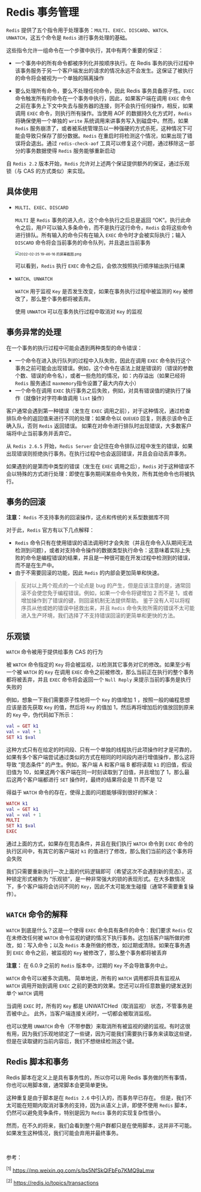 # Redis 事务管理

`Redis` 提供了五个指令用于处理事务：`MULTI`、`EXEC`、`DISCARD`、`WATCH`、`UNWATCH`，这五个命令是 `Redis` 进行事务处理的基础。

这些指令允许一组命令在一个步骤中执行，其中有两个重要的保证：

- 一个事务中的所有命令都被序列化并按顺序执行。在 Redis 事务的执行过程中该事务服务于另一个客户端发出的请求的情况永远不会发生。这保证了被执行的命令将会被视为一个单独的隔离操作

- 要么处理所有命令，要么不处理任何命令，因此 Redis 事务具备原子性。`EXEC` 命令触发所有的命令在一个事务中执行，因此，如果客户端在调用 `EXEC` 命令之前在事务上下文中失去与服务器的连接，则不会执行任何操作，相反，如果调用 `EXEC` 命令，则执行所有操作。当使用 AOF 的数据持久化方式时，`Redis` 将确保使用一个单独的 `write` 系统调用来讲事务写入到磁盘中。然而，如果 `Redis` 服务崩溃了，或者被系统管理员以一种强硬的方式杀死，这种情况下可能会导致只保存了部分数据。`Redis` 在重启时将检测这个情况，如果出现了错误将会退出。通过 `redis-check-aof` 工具可以修复这个问题，通过移除这一部分的事务数据使得 `Redis` 服务能够重新启动

自 `Redis 2.2` 版本开始，`Redis` 允许对上述两个保证提供额外的保证，通过乐观锁（与 CAS 的方式类似）来实现。

## 具体使用

- `MULTI`、`EXEC`、`DISCARD`
  
  `MULTI` 是 `Redis` 事务的进入点，这个命令执行之后总是返回 “OK”。执行此命令之后，用户可以输入多条命令，而不是执行这行命令，`Redis` 会将这些命令进行排队。所有输入的命令只有在输入 `EXEC` 命令时才会被实际执行；输入 `DISCARD` 命令将会当前事务的命令队列，并且退出当前事务
  
  <img src="https://s2.loli.net/2022/02/25/ukcZ69BwtGNMp4A.png" alt="2022-02-25 19-46-16 的屏幕截图.png" style="zoom:67%;" />
  
  可以看到，`Redis` 执行 `EXEC` 命令之后，会依次按照执行顺序输出执行结果

- `WATCH`、`UNWATCH`
  
    `WATCH` 用于监视 `Key` 是否发生改变，如果在事务执行过程中被监测的 `Key` 被修改了，那么整个事务都将被丢弃。
  
    使用 `UNWATCH` 可以在事务执行过程中取消对 `Key` 的监视

## 事务异常的处理

在一个事务的执行过程中可能会遇到两种类型的命令错误：

- 一个命令在进入执行队列的过程中入队失败，因此在调用 `EXEC` 命令执行这个事务之前可能会出现错误。例如，这个命令在语法上就是错误的（错误的参数个数、错误的命令名），或者一些危险的情况，如：内存溢出（如果已经将 `Redis` 服务通过 `maxmemory`指令设置了最大内存大小）
- 一个命令在调用 `EXEC` 执行事务之后失败，例如，对具有错误值的键执行了操作（就像针对字符串值调用 `list` 操作）

客户通常会遇到第一种错误（发生在 `EXEC` 调用之前），对于这种情况，通过检查排队命令的返回值来进行不同的处理：如果命令以 `QUEUED` 回复，则表示该命令正确入队，否则 `Redis` 返回错误。 如果在对命令进行排队时出现错误，大多数客户端将中止当前事务并丢弃它。

从 `Redis 2.6.5` 开始，`Redis Server` 会记住在命令排队过程中发生的错误，如果出现错误则拒绝执行事务。在执行过程中也会返回错误，并且会自动丢弃事务。

如果遇到的是第而中类型的错误（发生在 `EXEC` 调用之后），`Redis` 对于这种错误不会以特殊的方式进行处理：即使在事务期间某些命令失败，所有其他命令也将被执行。

## 事务的回滚

**注意：** `Redis` 不支持事务的回滚操作，这点和传统的关系型数据库不同

对于此，`Redis` 官方有以下几点解释：

- `Redis` 命令只有在使用错误的语法调用时才会失败（并且在命令入队期间无法检测到问题），或者对支持命令操作的数据类型执行命令：这意味着实际上失败的命令是编程错误的结果，并且是一种很可能在开发过程中检测到的错误，而不是在生产中。
- 由于不需要回滚的功能，因此 `Redis` 的内部会更加简单和快速。

>  反对以上两个观点的一个论点是 bug 的产生，但是应该注意的是，通常回滚不会使您免于编程错误。例如，如果一个命令将键增加 2 而不是 1，或者增加操作到了错误的键，则回滚机制无法提供帮助。 鉴于没有人可以将程序员从他或她的错误中拯救出来，并且 `Redis` 命令失败所需的错误不太可能进入生产环境，我们选择了不支持错误回滚的更简单和更快的方法。

## 乐观锁

`WATCH` 命令被用于提供给事务 CAS 的行为

被 `WATCH` 命令指定的 `Key` 将会被监视，以检测其它事务对它的修改。如果至少有一个被 `WATCH` 的 `Key` 在调用 `EXEC` 命令之前被修改，那么当前正在执行的整个事务都将被丢弃，并且 `EXEC` 命令将会返回一个 `Null Reply` 来提示当前的事务是执行失败的

例如，想象一下我们需要原子性地将一个 `Key` 的值增加 $1$ ，按照一般的编程思想应该是首先获取 `Key` 的值，然后将 `Key` 的值加 $1$，然后再将增加后的值放回到原来的 `Key` 中，伪代码如下所示：

```lua
val = GET k1
val = val + 1
SET k1 $val
```

这种方式只有在给定的时间段、只有一个单独的线程执行此项操作时才是可靠的，如果有多个客户端尝试通过类似的方式在相同的时间段内进行增值操作，那么这将导致 “竞态条件” 的产生。例如，客户端 A 和客户端 B 都将读取 `k1` 的旧值，假设旧值为 $10$，如果这两个客户端在同一时刻读取到了旧值，并且增加了 $1$，那么最后这两个客户端都进行 `SET` 操作时，最终的结果将会是 $11$ 而不是 $12$

得益于 `WATCH` 命令的存在，使得上面的问题能够得到很好的解决：

```lua
WATCH k1
val = GET k1
val = val + 1
MULTI
SET k1 $val
EXEC
```

通过上面的方式，如果存在竞态条件，并且在我们执行 `WATCH` 命令到 `EXEC` 命令的执行区间中，有其它的客户端对 `k1` 的值进行了修改，那么我们当前的这个事务将会失败

我们只需要重新执行一次上面的代码逻辑即可（希望这次不会遇到新的竞态）。这种锁定形式被称为 “乐观锁”，是一种非常强大的锁的表现形式。在大多数情况下，多个客户端将会访问不同的 `Key`，因此不太可能发生碰撞（通常不需要重复操作）。

## `WATCH` 命令的解释

 `WATCH` 到底是什么？这是一个使得 `EXEC` 命令具有条件的命令：我们要求 `Redis` 仅在未修改任何被 `WATCH` 命令监视的键的情况下执行事务。这包括客户端所做的修改，如：写入命令；以及 `Redis` 本身所做的修改，如过期或清除。如果在事务遇到 `EXEC` 命令之前，被监视的 `Key` 被修改了，那么整个事务都将被丢弃

**注意：** 在 6.0.9 之前的 `Redis` 版本中，过期的 `Key` 不会导致事务中止。

`WATCH` 命令可以被多次调用。 简单地说，所有的 `WATCH` 调用都将具有监视从 `WATCH` 调用开始到调用 `EXEC` 之前的更改的效果。您还可以将任意数量的键发送到单个 `WATCH` 调用

当调用 `EXEC` 时，所有的 `Key` 都是 UNWATCHed（取消监视） 状态，不管事务是否被中止。 此外，当客户端连接关闭时，一切都会被取消监视。

也可以使用 `UNWATCH` 命令（不带参数）来取消所有被监视的键的监视。有时这很有用，因为我们乐观地锁定了一些键，因为可能我们需要执行事务来读取这些键，但是在读取键的当前内容后，我们不想继续检测这个键。

## Redis 脚本和事务

Redis 脚本在定义上是具有事务性的，所以你可以用 Redis 事务做的所有事情，你也可以用脚本做，通常脚本会更简单更快。

这种重复是由于脚本是在 `Redis 2.6` 中引入的，而事务早已存在。 但是，我们不太可能在短期内取消对事务的支持，因为从语义上讲，即使不使用 `Redis` 脚本，仍然可以避免竞争条件，特别是因为 `Redis` 事务的实现复杂性很小。

然而，在不久的将来，我们会看到整个用户群都只是在使用脚本，这并非不可能。 如果发生这种情况，我们可能会弃用并最终事务。

<br />

参考：

<sup>[1]</sup> https://mp.weixin.qq.com/s/bs5NfSkQlFbFp7KMQ9aLmw

<sup>[2]</sup> https://redis.io/topics/transactions